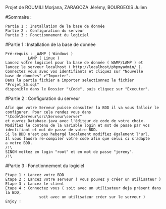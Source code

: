 Projet de ROUMILI Morjana, ZARAGOZA Jérémy, BOURGEOIS Julien

#Sommaire : 

	Partie 1 : Installation de la base de donnée
	Partie 2 : Configuration du serveur
	Partie 3 : Fonctionnement du logiciel

#Partie 1 : Installation de la base de donnée
	
	Pré-requis : _WAMP ( Windows )
		     _LAMP ( Linux )
	Lancez votre logiciel pour la base de donnée ( WAMP/LAMP ) et 
	lancez le serveur localhost ( http://localhost/phpmyadmin/ ).
	Connectez vous avec vos identifiants et cliquez sur "Nouvelle
	base de données"->"Importer".
	Dans la partie fichier a importer selectionnez le fichier "Projet_S5.sql"
	disponible dans le Dossier "\Code", puis cliquez sur "Executer".

#Partie 2 : Configuration du serveur

	Afin que votre Serveur puisse consulter la BDD il va vous falloir le
	configurer. Pour cela rendez vous dans "\Code\Serveur\src\Serveur\server"
	et ouvrez Database.java avec l'éditeur de code de votre choix.
	Modifiez le contenu de la variable login et mot de passe par vos 
	identifiant et mot de passe de votre BDD.
	Si la BDD n'est pas hebergé localement modifiez également l'url.
	Il vous faudra re-compiler votre code afin que celui ci s'adapte 
	a votre BDD.
	/!\
	SINON mettez en login "root" et en mot de passe "jeremy".
	/!\

#Partie 3 : Fonctionnement du logiciel 

	Etape 1 : Lancez votre BDD
	Etape 2 : Lancez votre serveur ( vous pouvez y créer un utilisateur )
	Etape 3 : Lancez le client
	Etape 4 : Connectez vous ( soit avec un utilisateur deja présent dans la BDD,
				   soit avec un utilisateur créer sur le serveur )
	Enjoy !

